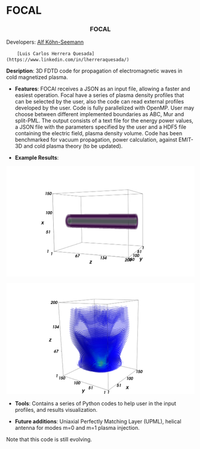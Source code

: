 # FOCAL
<h3 align="center"> FOCAL </h3>

Developers: [Alf Köhn-Seemann](https://www.igvp.uni-stuttgart.de/team/Koehn-Seemann/)

	    [Luis Carlos Herrera Quesada](https://www.linkedin.com/in/lherreraquesada/)
	    
**Desription**: 3D FDTD code for propagation of electromagnetic waves in cold magnetized plasma.

* **Features**: FOCAl receives a JSON as an input file, allowing a faster and easiest operation. Focal have a series of plasma density profiles that can be selected by the user, also the code can read external profiles developed by the user. Code is fully parallelized with OpenMP. User may choose between different implemented boundaries as ABC, Mur and split-PML. The output consists of a text file for the energy power values, a JSON file with the parameters specified by the user and a HDF5 file containing the electric field, plasma density volume. Code has been benchmarked for vacuum propagation, power calculation, against EMIT-3D and cold plasma theory (to be updated).

* **Example Results**: 

<p align="center">
  
![Couplings](/Simulations/Density.png "Plasma density from FOCAL profile.")

<p align="center">
  
![Couplings](/Simulations/E_wave.png "Electric field wave with eliptical polarization.")
  
</p>

* **Tools**: Contains a series of Python codes to help user in the input profiles, and results visualization. 

* **Future additions**: Uniaxial Perfectly Matching Layer (UPML), helical antenna for modes m=0 and m=1 plasma injection.

Note that this code is still evolving. 
